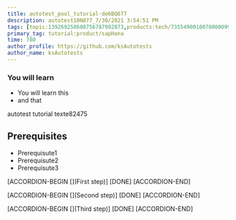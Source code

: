 ```yaml
---
title: autotest_pool_tutorial-de6BQ677
description: autotest10N877_7/30/2021 3:54:51 PM
tags: [topic:139269250608756787992873,products:tech/73554900100700000996,tutorial:experience/advanced]
primary_tag: tutorial:product/sapHana
time: 780
author_profile: https://github.com/ksAutotests
author_name: ksAutotests
---
```

### You will learn
- You will learn this
- and that

autotest tutorial texte82475

## Prerequisites
- Prerequisute1
- Prerequisute2
- Prerequisute3

[ACCORDION-BEGIN [](First step)]
[DONE]
[ACCORDION-END]

[ACCORDION-BEGIN [](Second step)]
[DONE]
[ACCORDION-END]

[ACCORDION-BEGIN [](Third step)]
[DONE]
[ACCORDION-END]

